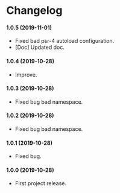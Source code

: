 Changelog
=========

#### 1.0.5 (2019-11-01)

* Fixed bad psr-4 autoload configuration.
* [Doc] Updated doc.

#### 1.0.4 (2019-10-28)

* Improve.

#### 1.0.3 (2019-10-28)

* Fixed bug bad namespace.

#### 1.0.2 (2019-10-28)

* Fixed bug bad namespace.

#### 1.0.1 (2019-10-28)

* Fixed bug.

#### 1.0.0 (2019-10-28)

* First project release.
